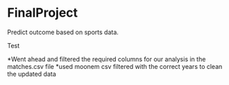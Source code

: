# FinalProject
Predict outcome based on sports data.

Test

*Went ahead and filtered the required columns for our analysis in the matches.csv file
*used moonem csv filtered with the correct years to clean the updated data